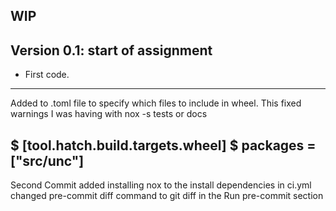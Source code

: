 ## WIP


## Version 0.1: start of assignment

* First code.
------------------------------
Added to .toml file to specify which files to include in wheel. This fixed warnings I was having
with nox -s tests or docs

$ [tool.hatch.build.targets.wheel]
$ packages = ["src/unc"]
-----------------------------
Second Commit
added installing nox to the install dependencies in ci.yml
changed pre-commit diff command to git diff in the Run pre-commit section



